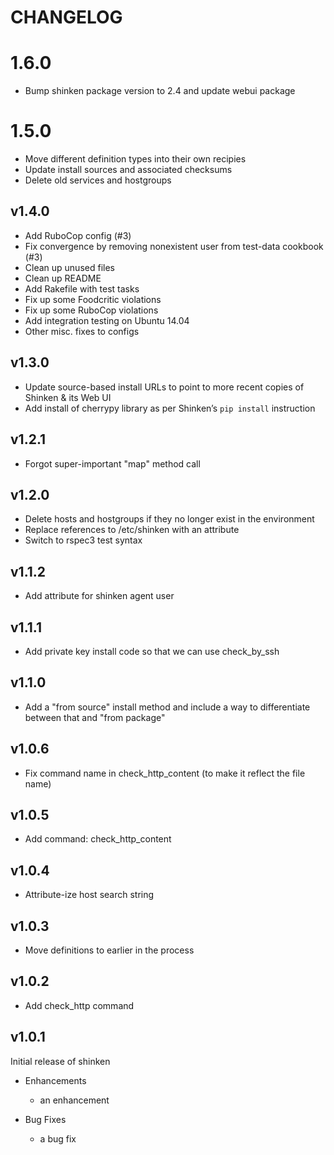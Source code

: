 # CHANGELOG

# 1.6.0

* Bump shinken package version to 2.4 and update webui package

# 1.5.0

* Move different definition types into their own recipies
* Update install sources and associated checksums
* Delete old services and hostgroups

## v1.4.0

* Add RuboCop config (#3)
* Fix convergence by removing nonexistent user from test-data cookbook (#3)
* Clean up unused files
* Clean up README
* Add Rakefile with test tasks
* Fix up some Foodcritic violations
* Fix up some RuboCop violations
* Add integration testing on Ubuntu 14.04
* Other misc. fixes to configs

## v1.3.0

* Update source-based install URLs to point to more recent copies of Shinken & its Web UI
* Add install of cherrypy library as per Shinken’s `pip install` instruction

## v1.2.1

* Forgot super-important "map" method call

## v1.2.0

* Delete hosts and hostgroups if they no longer exist in the environment
* Replace references to /etc/shinken with an attribute
* Switch to rspec3 test syntax

## v1.1.2

* Add attribute for shinken agent user

## v1.1.1

* Add private key install code so that we can use check_by_ssh

## v1.1.0

* Add a "from source" install method and include a way to differentiate between that and "from package"

## v1.0.6

* Fix command name in check_http_content (to make it reflect the file name)

## v1.0.5

* Add command: check_http_content

## v1.0.4

* Attribute-ize host search string

## v1.0.3

* Move definitions to earlier in the process

## v1.0.2

* Add check_http command

## v1.0.1

Initial release of shinken

* Enhancements
  * an enhancement

* Bug Fixes
  * a bug fix
